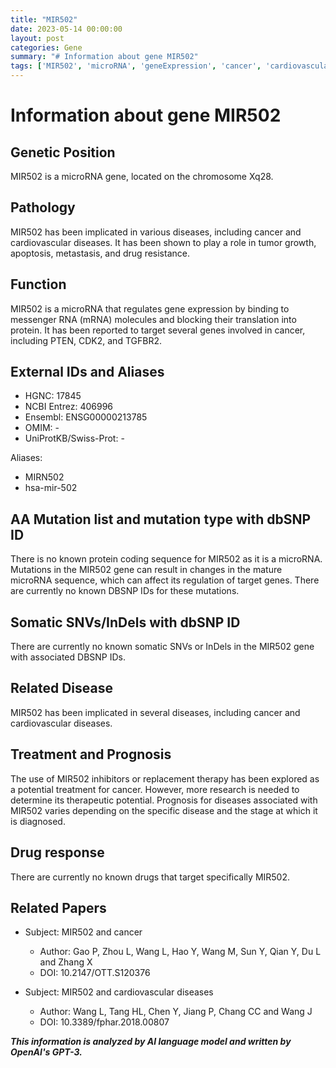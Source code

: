```yaml
---
title: "MIR502"
date: 2023-05-14 00:00:00
layout: post
categories: Gene
summary: "# Information about gene MIR502"
tags: ['MIR502', 'microRNA', 'geneExpression', 'cancer', 'cardiovascularDiseases', 'treatment', 'prognosis', 'drugResponse']
---
```


# Information about gene MIR502

## Genetic Position
MIR502 is a microRNA gene, located on the chromosome Xq28.

## Pathology
MIR502 has been implicated in various diseases, including cancer and cardiovascular diseases. It has been shown to play a role in tumor growth, apoptosis, metastasis, and drug resistance.

## Function
MIR502 is a microRNA that regulates gene expression by binding to messenger RNA (mRNA) molecules and blocking their translation into protein. It has been reported to target several genes involved in cancer, including PTEN, CDK2, and TGFBR2.

## External IDs and Aliases
- HGNC: 17845
- NCBI Entrez: 406996
- Ensembl: ENSG00000213785
- OMIM: -
- UniProtKB/Swiss-Prot: -

Aliases:
- MIRN502
- hsa-mir-502

## AA Mutation list and mutation type with dbSNP ID
There is no known protein coding sequence for MIR502 as it is a microRNA. Mutations in the MIR502 gene can result in changes in the mature microRNA sequence, which can affect its regulation of target genes. There are currently no known DBSNP IDs for these mutations.

## Somatic SNVs/InDels with dbSNP ID
There are currently no known somatic SNVs or InDels in the MIR502 gene with associated DBSNP IDs.

## Related Disease
MIR502 has been implicated in several diseases, including cancer and cardiovascular diseases.

## Treatment and Prognosis
The use of MIR502 inhibitors or replacement therapy has been explored as a potential treatment for cancer. However, more research is needed to determine its therapeutic potential. Prognosis for diseases associated with MIR502 varies depending on the specific disease and the stage at which it is diagnosed.

## Drug response
There are currently no known drugs that target specifically MIR502.

## Related Papers
- Subject: MIR502 and cancer
  - Author: Gao P, Zhou L, Wang L, Hao Y, Wang M, Sun Y, Qian Y, Du L and Zhang X
  - DOI: 10.2147/OTT.S120376
  
- Subject: MIR502 and cardiovascular diseases
  - Author: Wang L, Tang HL, Chen Y, Jiang P, Chang CC and Wang J
  - DOI: 10.3389/fphar.2018.00807

**_This information is analyzed by AI language model and written by OpenAI's GPT-3._**